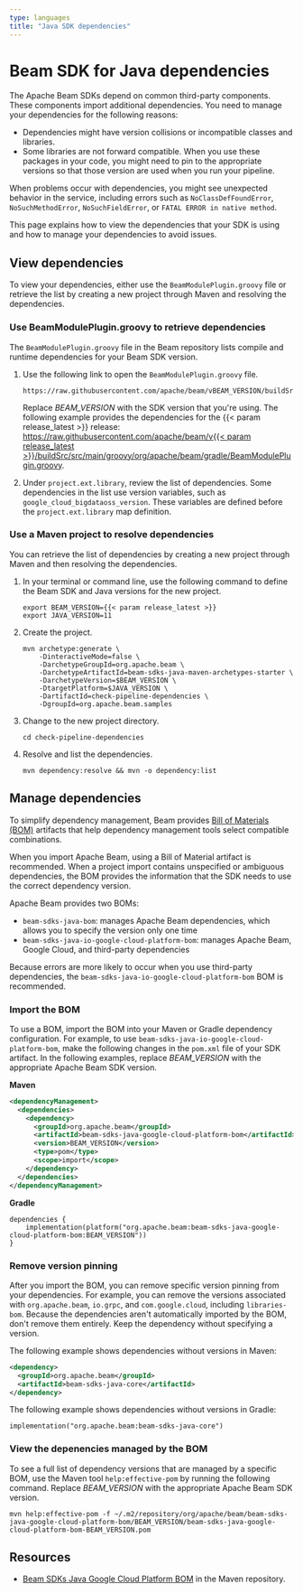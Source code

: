 ```yaml
---
type: languages
title: "Java SDK dependencies"
---
```

<!--
Licensed under the Apache License, Version 2.0 (the "License");
you may not use this file except in compliance with the License.
You may obtain a copy of the License at

http://www.apache.org/licenses/LICENSE-2.0

Unless required by applicable law or agreed to in writing, software
distributed under the License is distributed on an "AS IS" BASIS,
WITHOUT WARRANTIES OR CONDITIONS OF ANY KIND, either express or implied.
See the License for the specific language governing permissions and
limitations under the License.
-->

# Beam SDK for Java dependencies

The Apache Beam SDKs depend on common third-party components. These components
import additional dependencies. You need to manage your dependencies for the following reasons:

- Dependencies might have version collisions or incompatible classes and libraries.
- Some libraries are not forward compatible. When you use these packages in your code,
  you might need to pin to the appropriate versions so that those version are used
  when you run your pipeline.

When problems occur with dependencies, you might see unexpected behavior in the service,
including errors such as `NoClassDefFoundError`, `NoSuchMethodError`, `NoSuchFieldError`,
or `FATAL ERROR in native method`.

This page explains how to view the dependencies that your SDK is using and how to manage your
dependencies to avoid issues.

## View dependencies

To view your dependencies, either use the 
`BeamModulePlugin.groovy` file or retrieve the list by creating a new project
through Maven and resolving the dependencies.

### Use BeamModulePlugin.groovy to retrieve dependencies

The `BeamModulePlugin.groovy` file in the Beam repository lists compile and runtime
dependencies for your Beam SDK version. 

1. Use the following link to open the `BeamModulePlugin.groovy` file.

    ```
    https://raw.githubusercontent.com/apache/beam/vBEAM_VERSION/buildSrc/src/main/groovy/org/apache/beam/gradle/BeamModulePlugin.groovy
    ```

    <p class="paragraph-wrap">Replace <em>BEAM_VERSION</em> with the SDK version
        that you're using. The following example provides the dependencies for the
        {{< param release_latest >}} release: <a href="https://raw.githubusercontent.com/apache/beam/v{{< param release_latest >}}/buildSrc/src/main/groovy/org/apache/beam/gradle/BeamModulePlugin.groovy" target="_blank" rel="noopener noreferrer">https://raw.githubusercontent.com/apache/beam/v{{< param release_latest >}}/buildSrc/src/main/groovy/org/apache/beam/gradle/BeamModulePlugin.groovy</a>.</p>

2. Under `project.ext.library`, review the list of dependencies. Some dependencies in the
list use version variables, such as `google_cloud_bigdataoss_version`. These variables are
defined before the `project.ext.library` map definition.

### Use a Maven project to resolve dependencies

You can retrieve the list of dependencies by creating a new project through Maven and
then resolving the dependencies.

1. In your terminal or command line, use the following command to define the Beam SDK and Java versions for the new project.

    ```
    export BEAM_VERSION={{< param release_latest >}}
    export JAVA_VERSION=11
    ```

2. Create the project.

    ```
    mvn archetype:generate \
        -DinteractiveMode=false \
        -DarchetypeGroupId=org.apache.beam \
        -DarchetypeArtifactId=beam-sdks-java-maven-archetypes-starter \
        -DarchetypeVersion=$BEAM_VERSION \
        -DtargetPlatform=$JAVA_VERSION \
        -DartifactId=check-pipeline-dependencies \
        -DgroupId=org.apache.beam.samples
    ```

3. Change to the new project directory.

    ```
    cd check-pipeline-dependencies
    ```

4. Resolve and list the dependencies.

    ```
    mvn dependency:resolve && mvn -o dependency:list
    ```

## Manage dependencies

To simplify dependency management, Beam provides
[Bill of Materials (BOM)](https://maven.apache.org/guides/introduction/introduction-to-dependency-mechanism.html#bill-of-materials-bom-poms)
artifacts that help dependency management tools select compatible combinations.

When you import Apache Beam, using a Bill of Material artifact is recommended.
When a project import contains unspecified or ambiguous dependencies,
the BOM provides the information that the SDK needs to use the correct
dependency version.

Apache Beam provides two BOMs:

- `beam-sdks-java-bom`: manages Apache Beam dependencies, which allows
  you to specify the version only one time
- `beam-sdks-java-io-google-cloud-platform-bom`: manages Apache Beam, Google Cloud,
  and third-party dependencies

Because errors are more likely to occur when you use third-party dependencies,
the `beam-sdks-java-io-google-cloud-platform-bom` BOM is recommended.

### Import the BOM

To use a BOM, import the BOM into your Maven or Gradle
dependency configuration. For example, to
use `beam-sdks-java-io-google-cloud-platform-bom`,
make the following changes in the `pom.xml` file of your SDK artifact.
In the following examples, replace _BEAM_VERSION_ with the appropriate
Apache Beam SDK version.

**Maven**

```xml
<dependencyManagement>
  <dependencies>
    <dependency>
      <groupId>org.apache.beam</groupId>
      <artifactId>beam-sdks-java-google-cloud-platform-bom</artifactId>
      <version>BEAM_VERSION</version>
      <type>pom</type>
      <scope>import</scope>
    </dependency>
  </dependencies>
</dependencyManagement>
```

**Gradle**

```
dependencies {
    implementation(platform("org.apache.beam:beam-sdks-java-google-cloud-platform-bom:BEAM_VERSION"))
}
```

### Remove version pinning

After you import the BOM, you can remove specific version pinning from your dependencies. For example,
you can remove the versions associated with `org.apache.beam`, `io.grpc`, and `com.google.cloud`,
including `libraries-bom`. Because the dependencies aren't automatically imported by the BOM,
don't remove them entirely. Keep the dependency without specifying a version.

The following example shows dependencies without versions in Maven:

```xml
<dependency>
  <groupId>org.apache.beam</groupId>
  <artifactId>beam-sdks-java-core</artifactId>
</dependency>
```

The following example shows dependencies without versions in Gradle:

```
implementation("org.apache.beam:beam-sdks-java-core")
```

### View the depenencies managed by the BOM

To see a full list of dependency versions that are managed by a specific BOM, use the
Maven tool `help:effective-pom` by running the following command.
Replace _BEAM_VERSION_ with the appropriate Apache Beam SDK version.

```shell
mvn help:effective-pom -f ~/.m2/repository/org/apache/beam/beam-sdks-java-google-cloud-platform-bom/BEAM_VERSION/beam-sdks-java-google-cloud-platform-bom-BEAM_VERSION.pom
```

## Resources

- [Beam SDKs Java Google Cloud Platform BOM](https://mvnrepository.com/artifact/org.apache.beam/beam-sdks-java-google-cloud-platform-bom/) in the Maven repository.